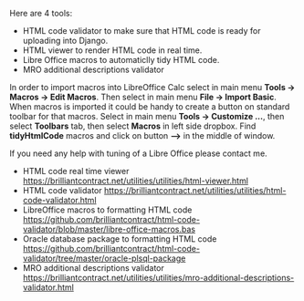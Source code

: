 Here are 4 tools:
- HTML code validator to make sure that HTML code is ready for uploading into Django.
- HTML viewer to render HTML code in real time.
- Libre Office macros to automaticlly tidy HTML code.
- MRO additional descriptions validator


In order to import macros into LibreOffice Calc select in main menu __Tools -> Macros -> Edit Macros__. Then select in main menu __File -> Import Basic__. When macros is imported it could be handy to create a button on standard toolbar for that macros. Select in main menu __Tools -> Customize ...__, then select __Toolbars__ tab, then select __Macros__ in left side dropbox. Find __tidyHtmlCode__ macros and click on button __-->__ in the middle of window.

If you need any help with tuning of a Libre Office please contact me.





- HTML code real time viewer https://brilliantcontract.net/utilities/utilities/html-viewer.html
- HTML code validator https://brilliantcontract.net/utilities/utilities/html-code-validator.html
- LibreOffice macros to formatting HTML code https://github.com/brilliantcontract/html-code-validator/blob/master/libre-office-macros.bas
- Oracle database package to formatting HTML code https://github.com/brilliantcontract/html-code-validator/tree/master/oracle-plsql-package
- MRO additional descriptions validator https://brilliantcontract.net/utilities/utilities/mro-additional-descriptions-validator.html

